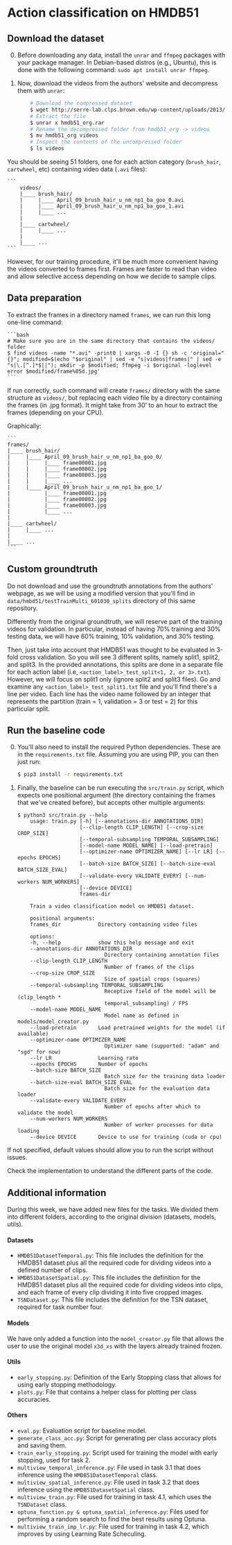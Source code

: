 # Action classification on HMDB51

## Download the dataset

0. Before downloading any data, install the `unrar` and `ffmpeg` packages with your package manager. In Debian-based distros (e.g., Ubuntu), this is done with the following command: `sudo apt install unrar ffmpeg`.

1. Now, download the videos from the authors' website and decompress them with `unrar`:

    ```bash
        # Download the compressed dataset
        $ wget http://serre-lab.clps.brown.edu/wp-content/uploads/2013/10/hmdb51_org.rar
        # Extract the file
        $ unrar x hmdb51_org.rar
        # Rename the decompressed folder from hmdb51_org -> videos
        $ mv hmdb51_org videos
        # Inspect the contents of the uncompressed folder
        $ ls videos
    ```

You should be seeing 51 folders, one for each action category (`brush_hair`, `cartwheel`, etc) containing video data (`.avi` files):

    ```
        videos/
        |____ brush_hair/
        |     |____ April_09_brush_hair_u_nm_np1_ba_goo_0.avi
        |     |____ April_09_brush_hair_u_nm_np1_ba_goo_1.avi
        |     |____ ...
        |
        |____ cartwheel/
        |     |____ ...
        |
        |____ ...
    ```

However, for our training procedure, it'll be much more convenient having the videos converted to frames first. Frames are faster to read than video and allow selective access depending on how we decide to sample clips.

## Data preparation

To extract the frames in a directory named `frames`, we can run this long one-line command:

    ```bash
    # Make sure you are in the same directory that contains the videos/ folder
    $ find videos -name "*.avi" -print0 | xargs -0 -I {} sh -c 'original="{}"; modified=$(echo "$original" | sed -e "s|videos|frames|" | sed -e "s|\.[^.]*$||"); mkdir -p $modified; ffmpeg -i $original -loglevel error $modified/frame%05d.jpg'
    ```
    
If run correctly, such command will create  `frames/` directory with the same structure as `videos/`, but replacing each video file by a directory containing the frames (in .jpg format). It might take from 30' to an hour to extract the frames (depending on your CPU).

Graphically:

    ```
    frames/
    |____ brush_hair/
    |     |____ April_09_brush_hair_u_nm_np1_ba_goo_0/
    |     |     |____ frame00001.jpg
    |     |     |____ frame00002.jpg
    |     |     |____ frame00003.jpg
    |     |     |____ ...
    |     |____ April_09_brush_hair_u_nm_np1_ba_goo_1/
    |           |____ frame00001.jpg
    |           |____ frame00002.jpg
    |           |____ frame00003.jpg
    |           |____ ...
    |
    |____ cartwheel/
    |     |____ ...
    |
    |____ ...
    ```

## Custom groundtruth

Do not download and use the groundtruth annotations from the authors' webpage, as we will be using a modified version that you'll find in `data/hmbd51/testTrainMulti_601030_splits` directory of this same repository.

Differently from the original groundtruth, we will reserve part of the training videos for validation. In particular, instead of having 70% training and 30% testing data, we will have 60% training, 10% validation, and 30% testing.

Then, just take into account that HMDB51 was thought to be evaluated in 3-fold cross validation. So you will see 3 different splits, namely split1, split2, and split3. In the provided annotations, this splits are done in a separate file for each action label (i.e, `<action_label>_test_split<1, 2, or 3>.txt`). However, we will focus on split1 only (ignore split2 and split3 files). Go and examine any `<action_label>_test_split1.txt` file and you'll find there's a line per video. Each line has the video name followed by an integer that represents the partition (train = 1, validation = 3 or test = 2) for this particular split.

## Run the baseline code

0. You'll also need to install the required Python dependencies. These are in the `requirements.txt` file. Assuming you are using PIP, you can then just run:

    ```bash
    $ pip3 install -r requirements.txt
    ```

1. Finally, the baseline can be run executing the `src/train.py` script, which expects one positional argument (the directory containing the frames that we've created before), but accepts other multiple arguments:

    ```
    $ python3 src/train.py --help
        usage: train.py [-h] [--annotations-dir ANNOTATIONS_DIR]
                        [--clip-length CLIP_LENGTH] [--crop-size CROP_SIZE]
                        [--temporal-subsampling TEMPORAL_SUBSAMPLING]
                        [--model-name MODEL_NAME] [--load-pretrain]
                        [--optimizer-name OPTIMIZER_NAME] [--lr LR] [--epochs EPOCHS]
                        [--batch-size BATCH_SIZE] [--batch-size-eval BATCH_SIZE_EVAL]
                        [--validate-every VALIDATE_EVERY] [--num-workers NUM_WORKERS]
                        [--device DEVICE]
                        frames-dir

        Train a video classification model on HMDB51 dataset.

        positional arguments:
        frames_dir            Directory containing video files

        options:
        -h, --help            show this help message and exit
        --annotations-dir ANNOTATIONS_DIR
                                Directory containing annotation files
        --clip-length CLIP_LENGTH
                                Number of frames of the clips
        --crop-size CROP_SIZE
                                Size of spatial crops (squares)
        --temporal-subsampling TEMPORAL_SUBSAMPLING
                                Receptive field of the model will be (clip_length *
                                temporal_subsampling) / FPS
        --model-name MODEL_NAME
                                Model name as defined in models/model_creator.py
        --load-pretrain       Load pretrained weights for the model (if available)
        --optimizer-name OPTIMIZER_NAME
                                Optimizer name (supported: "adam" and "sgd" for now)
        --lr LR               Learning rate
        --epochs EPOCHS       Number of epochs
        --batch-size BATCH_SIZE
                                Batch size for the training data loader
        --batch-size-eval BATCH_SIZE_EVAL
                                Batch size for the evaluation data loader
        --validate-every VALIDATE_EVERY
                                Number of epochs after which to validate the model
        --num-workers NUM_WORKERS
                                Number of worker processes for data loading
        --device DEVICE       Device to use for training (cuda or cpu)
    ```

If not specified, default values should allow you to run the script without issues.

Check the implementation to understand the different parts of the code.

## Additional information
During this week, we have added new files for the tasks. We divided them into different folders, according to the original division (datasets, models, utils).

#### Datasets
* `HMDB51DatasetTemporal.py`: This file includes the definition for the HMDB51 dataset plus all the required code for dividing videos into a defined number of clips.
* `HMDB51DatasetSpatial.py`: This file includes the definition for the HMDB51 dataset plus all the required code for dividing videos into clips, and each frame of every clip dividing it into five cropped images.  
* `TSNDataset.py`: This file includes the definition for the TSN dataset, required for task number four.

#### Models
We have only added a function into the `model_creator.py` file that allows the user to use the original model `x3d_xs` with the layers already trained frozen. 

#### Utils
* `early_stopping.py`: Definition of the Early Stopping class that allows for using early stopping methodology.
* `plots.py`: File that contains a helper class for plotting per class accuracies.

#### Others
* `eval.py`: Evaluation script for baseline model.
* `generate_class_acc.py`: Script for generating per class accuracy plots and saving them.
* `train_early_stopping.py`: Script used for training the model with early stopping, used for task 2.
* `multiview_temporal_inference.py`: File used in task 3.1 that does inference using the `HMDB51DatasetTemporal` class.
* `multiview_spatial_inference.py`: File used in task 3.2 that does inference using the `HMDB51DatasetSpatial` class.
* `multiview_train.py`: File used for training in task 4.1, which uses the `TSNDataset` class.
* `optuna_function.py & optuna_spatial_inference.py`: Files used for performing a random search to find the best results using Optuna.
* `multiview_train_imp_lr.py`: File used for training in task 4.2, which improves by using Learning Rate Scheculing.

